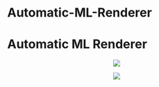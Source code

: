 # Automatic-ML-Renderer

# Automatic ML Renderer
 
<p align="center"><img src="https://automatic-ml-rendering.herokuapp.com/static/icon.png"></p>

<p align="center">
<img src="https://img.shields.io/badge/Version-v1.0.0.0-brightgreen.svg?style=plastic">
</p>

